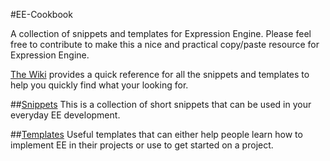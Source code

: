 #EE-Cookbook

A collection of snippets and templates for Expression Engine. Please feel free to contribute to make this a nice and practical copy/paste resource for Expression Engine.

[The Wiki](https://github.com/garethredfern/EE-Cookbook/wiki) provides a quick reference for all the snippets and templates to help you quickly find what your looking for.

##[Snippets](https://github.com/garethredfern/EE-Cookbook/wiki/Snippets)
This is a collection of short snippets that can be used in your everyday EE development.

##[Templates](https://github.com/garethredfern/EE-Cookbook/wiki/Templates)
Useful templates that can either help people learn how to implement EE in their projects or use to get started on a project.